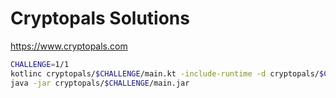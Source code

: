 # Cryptopals Solutions

https://www.cryptopals.com

```sh
CHALLENGE=1/1
kotlinc cryptopals/$CHALLENGE/main.kt -include-runtime -d cryptopals/$CHALLENGE/main.jar
java -jar cryptopals/$CHALLENGE/main.jar
```
